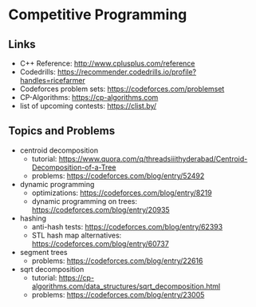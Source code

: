 # Competitive Programming

## Links
* C++ Reference: http://www.cplusplus.com/reference
* Codedrills: https://recommender.codedrills.io/profile?handles=ricefarmer
* Codeforces problem sets: https://codeforces.com/problemset
* CP-Algorithms: https://cp-algorithms.com
* list of upcoming contests: https://clist.by/

## Topics and Problems
* centroid decomposition
	* tutorial: https://www.quora.com/q/threadsiiithyderabad/Centroid-Decomposition-of-a-Tree
	* problems: https://codeforces.com/blog/entry/52492
* dynamic programming
	* optimizations: https://codeforces.com/blog/entry/8219
	* dynamic programming on trees: https://codeforces.com/blog/entry/20935
* hashing
	* anti-hash tests: https://codeforces.com/blog/entry/62393
	* STL hash map alternatives: https://codeforces.com/blog/entry/60737
* segment trees
	* problems: https://codeforces.com/blog/entry/22616
* sqrt decomposition
	* tutorial: https://cp-algorithms.com/data_structures/sqrt_decomposition.html
	* problems: https://codeforces.com/blog/entry/23005